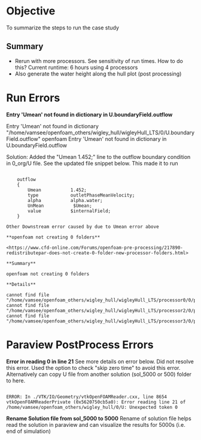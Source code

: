 # Objective

To summarize the steps to run the case study

## Summary

- Rerun with more processors. See sensitivity of run times. How to do this? Current runtime: 6 hours using 4 processors
- Also generate the water height along the hull plot (post processing)

# Run Errors

**Entry 'Umean' not found in dictionary in U.boundaryField.outflow**

Entry 'Umean' not found in dictionary "/home/vamsee/openfoam_others/wigley_hull/wigleyHull_LTS/0/U.boundaryField.outflow"
openfoam Entry 'Umean' not found in dictionary in U.boundaryField.outflow

Solution:
Added the "Umean           1.452;" line to the outflow boundary condition in 0_org/U file. See the updated file snippet below. This made it to run

<code>
    outflow
    {
        Umean           1.452;
        type            outletPhaseMeanVelocity;
        alpha           alpha.water;
        UnMean           $Umean;
        value           $internalField;
    }
</code>

    Other Downstream error caused by due to Umean error above

    **openfoam not creating 0 folders**

    <https://www.cfd-online.com/Forums/openfoam-pre-processing/217890-redistributepar-does-not-create-0-folder-new-processor-folders.html>

    **Summary**

    openfoam not creating 0 folders

    **Details**

    cannot find file "/home/vamsee/openfoam_others/wigley_hull/wigleyHull_LTS/processor0/0/p_rgh"
    cannot find file "/home/vamsee/openfoam_others/wigley_hull/wigleyHull_LTS/processor2/0/p_rgh"
    cannot find file "/home/vamsee/openfoam_others/wigley_hull/wigleyHull_LTS/processor3/0/p_rgh"

# Paraview PostProcess Errors

**Error in reading 0 in line 21**
See more details on error below. Did not resolve this error. Used the option to check "skip zero time" to avoid this error.
Alternatively can copy U file from another solution (sol_5000 or 500) folder to here.

<code>
ERROR: In ./VTK/IO/Geometry/vtkOpenFOAMReader.cxx, line 8654
vtkOpenFOAMReaderPrivate (0x5620750cb5a0): Error reading line 21 of /home/vamsee/openfoam_others/wigley_hull/0/U: Unexpected token 0
</code>

**Rename Solution file from sol_5000 to 5000**
Rename of solution file helps read the solution in paraview and can visualize the results for 5000s (i.e. end of simulation)
